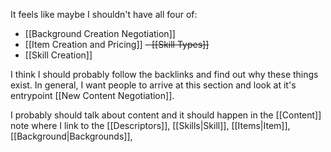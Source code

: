 It feels like maybe I shouldn't have all four of:
- [[Background Creation Negotiation]]
- [[Item Creation and Pricing]]
~~- [[Skill Types]]~~
- [[Skill Creation]]

I think I should probably follow the backlinks and find out why these things exist. In general, I want people to arrive at this section and look at it's entrypoint [[New Content Negotiation]].

I probably should talk about content and it should happen in the [[Content]] note where I link to the [[Descriptors]], [[Skills|Skill]], [[Items|Item]], [[Background|Backgrounds]], 